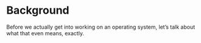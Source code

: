 # Background

Before we actually get into working on an operating system, let’s talk about what that
even means, exactly.
